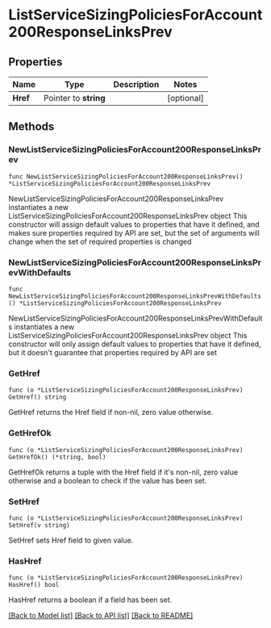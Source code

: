 # ListServiceSizingPoliciesForAccount200ResponseLinksPrev

## Properties

Name | Type | Description | Notes
------------ | ------------- | ------------- | -------------
**Href** | Pointer to **string** |  | [optional] 

## Methods

### NewListServiceSizingPoliciesForAccount200ResponseLinksPrev

`func NewListServiceSizingPoliciesForAccount200ResponseLinksPrev() *ListServiceSizingPoliciesForAccount200ResponseLinksPrev`

NewListServiceSizingPoliciesForAccount200ResponseLinksPrev instantiates a new ListServiceSizingPoliciesForAccount200ResponseLinksPrev object
This constructor will assign default values to properties that have it defined,
and makes sure properties required by API are set, but the set of arguments
will change when the set of required properties is changed

### NewListServiceSizingPoliciesForAccount200ResponseLinksPrevWithDefaults

`func NewListServiceSizingPoliciesForAccount200ResponseLinksPrevWithDefaults() *ListServiceSizingPoliciesForAccount200ResponseLinksPrev`

NewListServiceSizingPoliciesForAccount200ResponseLinksPrevWithDefaults instantiates a new ListServiceSizingPoliciesForAccount200ResponseLinksPrev object
This constructor will only assign default values to properties that have it defined,
but it doesn't guarantee that properties required by API are set

### GetHref

`func (o *ListServiceSizingPoliciesForAccount200ResponseLinksPrev) GetHref() string`

GetHref returns the Href field if non-nil, zero value otherwise.

### GetHrefOk

`func (o *ListServiceSizingPoliciesForAccount200ResponseLinksPrev) GetHrefOk() (*string, bool)`

GetHrefOk returns a tuple with the Href field if it's non-nil, zero value otherwise
and a boolean to check if the value has been set.

### SetHref

`func (o *ListServiceSizingPoliciesForAccount200ResponseLinksPrev) SetHref(v string)`

SetHref sets Href field to given value.

### HasHref

`func (o *ListServiceSizingPoliciesForAccount200ResponseLinksPrev) HasHref() bool`

HasHref returns a boolean if a field has been set.


[[Back to Model list]](../README.md#documentation-for-models) [[Back to API list]](../README.md#documentation-for-api-endpoints) [[Back to README]](../README.md)


